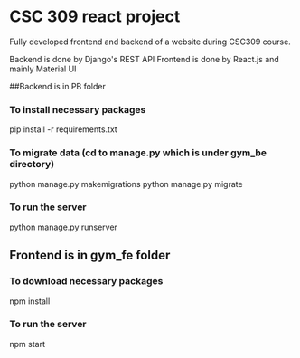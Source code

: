 # CSC 309 react project

Fully developed frontend and backend of a website during CSC309 course.

Backend is done by Django's REST API
Frontend is done by React.js and mainly Material UI

##Backend is in PB folder

### To install necessary packages
pip install -r requirements.txt  

### To migrate data (cd to manage.py which is under gym_be directory)

python manage.py makemigrations 
python manage.py migrate

### To run the server

python  manage.py runserver

## Frontend is in gym_fe folder

### To download necessary packages

npm install

### To run the server

npm start
